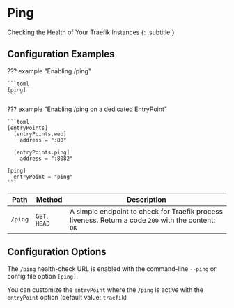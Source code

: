# Ping

Checking the Health of Your Traefik Instances
{: .subtitle }

## Configuration Examples

??? example "Enabling /ping"

    ```toml
    [ping]
    ```

??? example "Enabling /ping on a dedicated EntryPoint"
    
    ```toml
    [entryPoints]
      [entryPoints.web]
        address = ":80"
      
      [entryPoints.ping]
        address = ":8082"
    
    [ping]
      entryPoint = "ping"
    ```

| Path    | Method        | Description                                                                                         |
|---------|---------------|-----------------------------------------------------------------------------------------------------|
| `/ping` | `GET`, `HEAD` | A simple endpoint to check for Traefik process liveness. Return a code `200` with the content: `OK` |

## Configuration Options

The `/ping` health-check URL is enabled with the command-line `--ping` or config file option `[ping]`.

You can customize the `entryPoint` where the `/ping` is active with the `entryPoint` option (default value: `traefik`)
